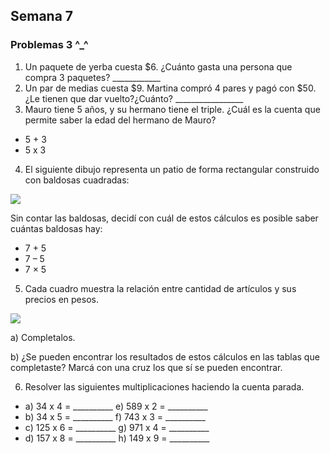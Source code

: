 ## Semana 7
### Problemas 3 ^_^
1. Un paquete de yerba cuesta $6. ¿Cuánto gasta una persona que compra 3 paquetes? ____________
2. Un par de medias cuesta $9. Martina compró 4 pares y pagó con $50. ¿Le tienen que dar vuelto?¿Cuánto? _________________
3. Mauro tiene 5 años, y su hermano tiene el triple. ¿Cuál es la cuenta que permite saber la edad del hermano de Mauro?

  - 5 + 3
  - 5 x 3

4. El siguiente dibujo representa un patio de forma rectangular construido con baldosas cuadradas:

  ![](imagenes/Selección_007.png)

  Sin contar las baldosas, decidí con cuál de estos cálculos es posible saber cuántas baldosas hay:

  - 7 + 5
  - 7 – 5
  - 7 × 5

5. Cada cuadro muestra la relación entre cantidad de artículos y sus precios en pesos.

  ![](imagenes/Selección_008.png)

  a) Completalos.

  b) ¿Se pueden encontrar los resultados de estos cálculos en las tablas que completaste? Marcá con una cruz los que sí se pueden encontrar.

6. Resolver las siguientes multiplicaciones haciendo la cuenta parada.

  - a) 34 x 4 = __________ e)  589 x 2 = __________
  - b) 34 x 5 = __________ f) 743 x 3 = __________
  - c) 125 x 6 = __________ g) 971 x 4 = __________
  - d) 157 x 8 = __________ h) 149 x 9 = __________


